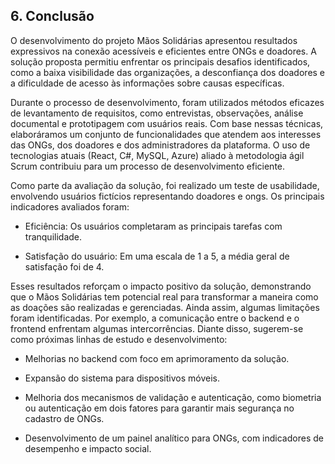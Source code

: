 ## 6. Conclusão

O desenvolvimento do projeto Mãos Solidárias apresentou resultados expressivos na conexão acessíveis e eficientes entre ONGs e doadores. A solução proposta  permitiu enfrentar os principais desafios identificados, como a baixa visibilidade das organizações, a desconfiança dos doadores e a dificuldade de acesso às informações sobre causas específicas.

Durante o processo de desenvolvimento, foram utilizados métodos eficazes de levantamento de requisitos, como entrevistas, observações, análise documental e prototipagem com usuários reais. Com base nessas técnicas, elaboráramos um conjunto de funcionalidades que atendem aos interesses das ONGs, dos doadores e dos administradores da plataforma. O uso de tecnologias atuais (React, C#, MySQL, Azure) aliado à metodologia ágil Scrum contribuiu para um processo de desenvolvimento eficiente.

Como parte da avaliação da solução, foi realizado um teste de usabilidade, envolvendo usuários fictícios representando doadores e ongs. Os principais indicadores avaliados foram:

- Eficiência: Os usuários completaram as principais tarefas com tranquilidade.

- Satisfação do usuário: Em uma escala de 1 a 5, a média geral de satisfação foi de 4.

Esses resultados reforçam o impacto positivo da solução, demonstrando que o Mãos Solidárias tem potencial real para transformar a maneira como as doações são realizadas e gerenciadas. Ainda assim, algumas limitações foram identificadas. Por exemplo, a comunicação entre o backend e o frontend enfrentam algumas intercorrências.
Diante disso, sugerem-se como próximas linhas de estudo e desenvolvimento:

- Melhorias no backend com foco em aprimoramento da solução.

- Expansão do sistema para dispositivos móveis.

- Melhoria dos mecanismos de validação e autenticação, como biometria ou autenticação em dois fatores para garantir mais segurança no cadastro de ONGs.

- Desenvolvimento de um painel analítico para ONGs, com indicadores de desempenho e impacto social.

